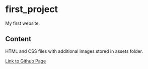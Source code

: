 # first_project
My first website.
## Content
HTML and CSS files with additional images stored in assets folder.

[Link to Github Page](https://glawian.github.io/first_project/)
